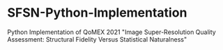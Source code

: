 # SFSN-Python-Implementation
Python Implementation of QoMEX 2021 "Image Super-Resolution Quality Assessment: Structural Fidelity Versus Statistical Naturalness"
